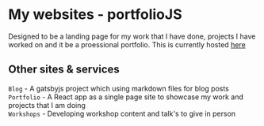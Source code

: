 # My websites - portfolioJS

Designed to be a landing page for my work that I have done, projects I have worked on and it be a proessional portfolio. This is currently hosted [here](https://tommisson.uk)


## Other sites & services

`Blog` - A gatsbyjs project which using markdown files for blog posts  
`Portfolio` - A React app as a single page site to showcase my work and projects that I am doing   
`Workshops` - Developing workshop content and talk's to give in person  
